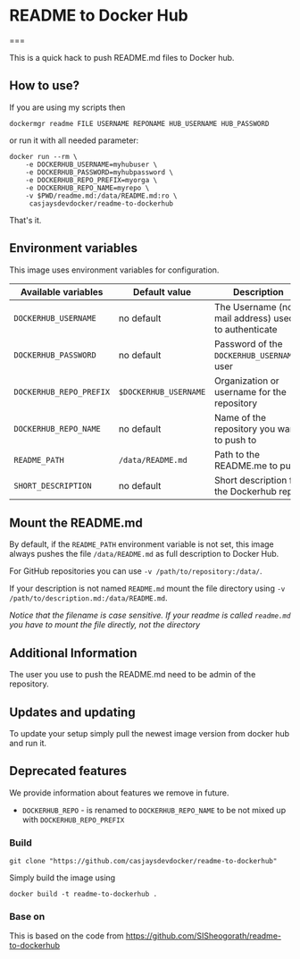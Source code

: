 # README to Docker Hub

===

This is a quick hack to push README.md files to Docker hub.


## How to use?

If you are using my scripts then

```shell
dockermgr readme FILE USERNAME REPONAME HUB_USERNAME HUB_PASSWORD
```

or run it with all needed parameter:

```shell
docker run --rm \
    -e DOCKERHUB_USERNAME=myhubuser \
    -e DOCKERHUB_PASSWORD=myhubpassword \
    -e DOCKERHUB_REPO_PREFIX=myorga \
    -e DOCKERHUB_REPO_NAME=myrepo \
    -v $PWD/readme.md:/data/README.md:ro \
     casjaysdevdocker/readme-to-dockerhub
```

That's it.


## Environment variables

This image uses environment variables for configuration.

| Available variables     | Default value         | Description                                          |
| ----------------------- | --------------------- | ---------------------------------------------------- |
| `DOCKERHUB_USERNAME`    | no default            | The Username (not mail address) used to authenticate |
| `DOCKERHUB_PASSWORD`    | no default            | Password of the `DOCKERHUB_USERNAME`-user            |
| `DOCKERHUB_REPO_PREFIX` | `$DOCKERHUB_USERNAME` | Organization or username for the repository          |
| `DOCKERHUB_REPO_NAME`   | no default            | Name of the repository you want to push to           |
| `README_PATH`           | `/data/README.md`     | Path to the README.me to push                        |
| `SHORT_DESCRIPTION`     | no default            | Short description for the Dockerhub repo             |

## Mount the README.md

By default, if the `README_PATH` environment variable is not set, this image always pushes the file
`/data/README.md` as full description to Docker Hub.

For GitHub repositories you can use `-v /path/to/repository:/data/`.

If your description is not named `README.md` mount the file directory using `-v /path/to/description.md:/data/README.md`.

*Notice that the filename is case sensitive. If your readme is called `readme.md` you have to mount the file directly, not the directory*


## Additional Information

The user you use to push the README.md need to be admin of the repository.


## Updates and updating

To update your setup simply pull the newest image version from docker hub and run it.


## Deprecated features

We provide information about features we remove in future.

* `DOCKERHUB_REPO` - is renamed to `DOCKERHUB_REPO_NAME` to be not mixed up with `DOCKERHUB_REPO_PREFIX`


### Build

```shell
git clone "https://github.com/casjaysdevdocker/readme-to-dockerhub"
```

Simply build the image using

```shell
docker build -t readme-to-dockerhub .
```


### Base on

This is based on the code from <https://github.com/SISheogorath/readme-to-dockerhub>

